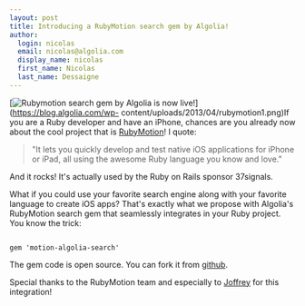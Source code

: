 ```yaml
---
layout: post
title: Introducing a RubyMotion search gem by Algolia!
author:
  login: nicolas
  email: nicolas@algolia.com
  display_name: nicolas
  first_name: Nicolas
  last_name: Dessaigne
---
```


[![Rubymotion search gem by Algolia is now
live!][1]](https://blog.algolia.com/wp-
content/uploads/2013/04/rubymotion1.png)If you are a Ruby developer and have
an iPhone, chances are you already now about the cool project that is
[RubyMotion][2]! I quote:

> "It lets you quickly develop and test native iOS applications for iPhone or
iPad, all using the awesome Ruby language you know and love."

And it rocks! It's actually used by the Ruby on Rails sponsor 37signals.

What if you could use your favorite search engine along with your favorite
language to create iOS apps? That's exactly what we propose with Algolia's
RubyMotion search gem that seamlessly integrates in your Ruby project. You
know the trick:

    
     
    gem 'motion-algolia-search'
    

The gem code is open source. You can fork it from
[github][3].

Special thanks to the RubyMotion team and especially to
[Joffrey][4] for this integration!


[1]: /assets/rubymotion1-270x300.png
[2]: http://www.rubymotion.com/
[3]: https://github.com/algolia/motion-algolia-search
[4]: https://twitter.com/joffreyjaffeux
